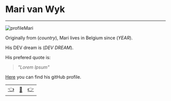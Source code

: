 # Mari van Wyk

---
![profileMari](https://avatars3.githubusercontent.com/u/64729508?s=200&u=862a56868a8cd226f83e200425cb82e2d1cb7e7a&v=4)

Originally from (_country_), Mari lives in Belgium since (_YEAR_). 

His DEV dream is (_DEV DREAM_).

His prefered quote is: 

>_"Lorem Ipsum"_

[Here](https://github.com/Meowri) you can find his gitHub profile.

|  |   |  |
| -------- | -------- | ---- |
| [:point_left:](./bioLisa.md) | [:book:](./README.md) | [:point_right:](./bioSayed.md) |
